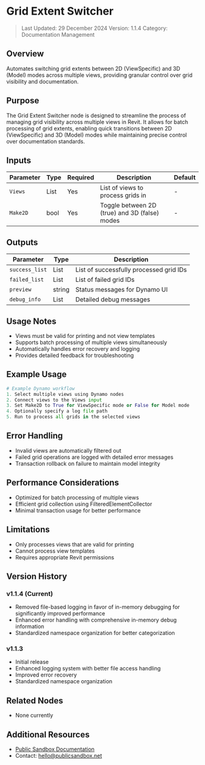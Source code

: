 # Grid Extent Switcher
> Last Updated: 29 December 2024
> Version: 1.1.4
> Category: Documentation Management

## Overview
Automates switching grid extents between 2D (ViewSpecific) and 3D (Model) modes across multiple views, providing granular control over grid visibility and documentation.

## Purpose
The Grid Extent Switcher node is designed to streamline the process of managing grid visibility across multiple views in Revit. It allows for batch processing of grid extents, enabling quick transitions between 2D (ViewSpecific) and 3D (Model) modes while maintaining precise control over documentation standards.

## Inputs
| Parameter | Type | Required | Description | Default |
|-----------|------|----------|-------------|---------|
| `Views` | List<View> | Yes | List of views to process grids in | - |
| `Make2D` | bool | Yes | Toggle between 2D (true) and 3D (false) modes | - |

## Outputs
| Parameter | Type | Description |
|-----------|------|-------------|
| `success_list` | List<ElementId> | List of successfully processed grid IDs |
| `failed_list` | List<ElementId> | List of failed grid IDs |
| `preview` | string | Status messages for Dynamo UI |
| `debug_info` | List<string> | Detailed debug messages |

## Usage Notes
- Views must be valid for printing and not view templates
- Supports batch processing of multiple views simultaneously
- Automatically handles error recovery and logging
- Provides detailed feedback for troubleshooting

## Example Usage
```python
# Example Dynamo workflow
1. Select multiple views using Dynamo nodes
2. Connect views to the Views input
3. Set Make2D to True for ViewSpecific mode or False for Model mode
4. Optionally specify a log file path
5. Run to process all grids in the selected views
```

## Error Handling
- Invalid views are automatically filtered out
- Failed grid operations are logged with detailed error messages
- Transaction rollback on failure to maintain model integrity

## Performance Considerations
- Optimized for batch processing of multiple views
- Efficient grid collection using FilteredElementCollector
- Minimal transaction usage for better performance

## Limitations
- Only processes views that are valid for printing
- Cannot process view templates
- Requires appropriate Revit permissions

## Version History
### v1.1.4 (Current)
- Removed file-based logging in favor of in-memory debugging for significantly improved performance
- Enhanced error handling with comprehensive in-memory debug information
- Standardized namespace organization for better categorization

### v1.1.3
- Initial release
- Enhanced logging system with better file access handling
- Improved error recovery
- Standardized namespace organization

## Related Nodes
- None currently

## Additional Resources
- [Public Sandbox Documentation](https://publicsandbox.net)
- Contact: hello@publicsandbox.net 